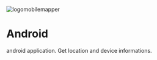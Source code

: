 ![logomobilemapper](https://cloud.githubusercontent.com/assets/3276768/16517718/8ce91d20-3fb1-11e6-8fe8-07498bb240ec.png)

# Android
android application. Get location and device informations.
